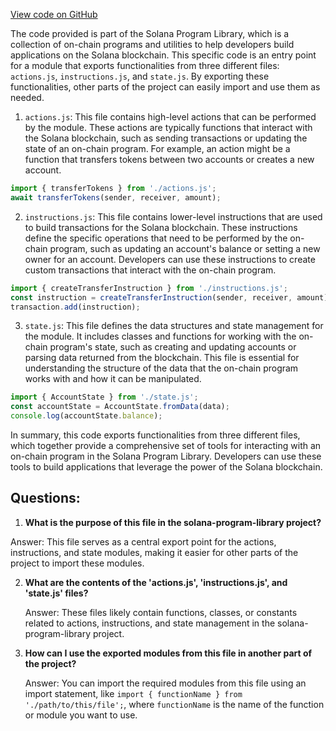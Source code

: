 [View code on GitHub](https://github.com/solana-labs/solana-program-library/token/js/src/extensions/memoTransfer/index.ts)

The code provided is part of the Solana Program Library, which is a collection of on-chain programs and utilities to help developers build applications on the Solana blockchain. This specific code is an entry point for a module that exports functionalities from three different files: `actions.js`, `instructions.js`, and `state.js`. By exporting these functionalities, other parts of the project can easily import and use them as needed.

1. `actions.js`: This file contains high-level actions that can be performed by the module. These actions are typically functions that interact with the Solana blockchain, such as sending transactions or updating the state of an on-chain program. For example, an action might be a function that transfers tokens between two accounts or creates a new account.

```javascript
import { transferTokens } from './actions.js';
await transferTokens(sender, receiver, amount);
```

2. `instructions.js`: This file contains lower-level instructions that are used to build transactions for the Solana blockchain. These instructions define the specific operations that need to be performed by the on-chain program, such as updating an account's balance or setting a new owner for an account. Developers can use these instructions to create custom transactions that interact with the on-chain program.

```javascript
import { createTransferInstruction } from './instructions.js';
const instruction = createTransferInstruction(sender, receiver, amount);
transaction.add(instruction);
```

3. `state.js`: This file defines the data structures and state management for the module. It includes classes and functions for working with the on-chain program's state, such as creating and updating accounts or parsing data returned from the blockchain. This file is essential for understanding the structure of the data that the on-chain program works with and how it can be manipulated.

```javascript
import { AccountState } from './state.js';
const accountState = AccountState.fromData(data);
console.log(accountState.balance);
```

In summary, this code exports functionalities from three different files, which together provide a comprehensive set of tools for interacting with an on-chain program in the Solana Program Library. Developers can use these tools to build applications that leverage the power of the Solana blockchain.
## Questions: 
 1. **What is the purpose of this file in the solana-program-library project?**

   Answer: This file serves as a central export point for the actions, instructions, and state modules, making it easier for other parts of the project to import these modules.

2. **What are the contents of the 'actions.js', 'instructions.js', and 'state.js' files?**

   Answer: These files likely contain functions, classes, or constants related to actions, instructions, and state management in the solana-program-library project.

3. **How can I use the exported modules from this file in another part of the project?**

   Answer: You can import the required modules from this file using an import statement, like `import { functionName } from './path/to/this/file';`, where `functionName` is the name of the function or module you want to use.
